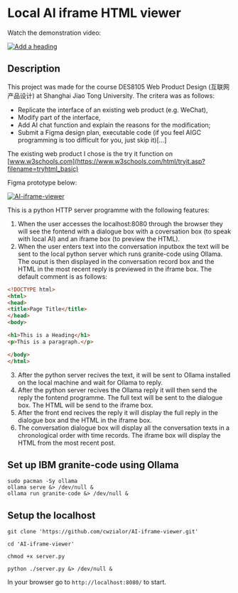 # Local AI iframe HTML viewer

Watch the demonstration video:


[![Add a heading](https://github.com/user-attachments/assets/0521ecab-6d65-4a18-bd79-103ba418e043)](https://youtu.be/Hj6FVGQQUeA)


## Description

This project was made for the course DES8105 Web Product Design (互联网产品设计) at Shanghai Jiao Tong University. The critera was as follows:
- Replicate the interface of an existing web product (e.g. WeChat),
- Modify part of the interface,
- Add AI chat function and explain the reasons for the modification;
- Submit a Figma design plan, executable code (if you feel AIGC programming is too difficult for you, just skip it)[...]

The existing web product I chose is the try it function on [www.w3schools.com](https://www.w3schools.com/html/tryit.asp?filename=tryhtml_basic)

Figma prototype below: 

[![AI-iframe-viewer](https://github.com/user-attachments/assets/007692fc-9b5d-497c-a9f6-2fc0b2ee29da)](https://www.figma.com/proto/LG4OiGRPa7dVepRjOomGWj/AI-iframe-viewer?node-id=0-1&t=utdk5RwAAbr0Hf13-1)


This is a python HTTP server programme with the following features:

1. When the user accesses the localhost:8080 through the browser they will see the fontend with a dialogue box with a coversation box (to speak with local AI) and an iframe box (to preview the HTML).
2. When the user enters text into the conversation inputbox the text will be sent to the local python server which runs granite-code using Ollama. The ouput is then displayed in the conversation record box and the HTML in the most recent reply is previewed in the iframe box. The default comment is as follows:

```HTML
<!DOCTYPE html>
<html>
<head>
<title>Page Title</title>
</head>
<body>

<h1>This is a Heading</h1>
<p>This is a paragraph.</p>

</body>
</html>
```

3. After the python server recives the text, it will be sent to Ollama installed on the local machine and wait for Ollama to reply.
4. After the python server recives the Ollama reply it will then send the reply the fontend programme. The full text will be sent to the dialogue box. The HTML will be send to the iframe box.
5. After the front end recives the reply it will display the full reply in the dialogue box and the HTML in the iframe box.
6. The conversation dialogue box will display all the conversation texts in a chronological order with time records. The iframe box will display the HTML from the most recent post.

## Set up IBM granite-code using Ollama

```
sudo pacman -Sy ollama 
ollama serve &> /dev/null &
ollama run granite-code &> /dev/null &
```

## Setup the localhost 

```
git clone 'https://github.com/cwzialor/AI-iframe-viewer.git'

cd 'AI-iframe-viewer'

chmod +x server.py

python ./server.py &> /dev/null &
```

In your browser go to `http://localhost:8080/` to start.



